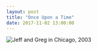 ```yaml
---
layout: post
title: "Once Upon a Time"
date: 2017-11-02 13:00:00
---
```


<img src="{{site.github.url}}/img/2017/11/jeff-greg-chicago-2003.jpg" alt="Jeff and Greg in Chicago, 2003" />